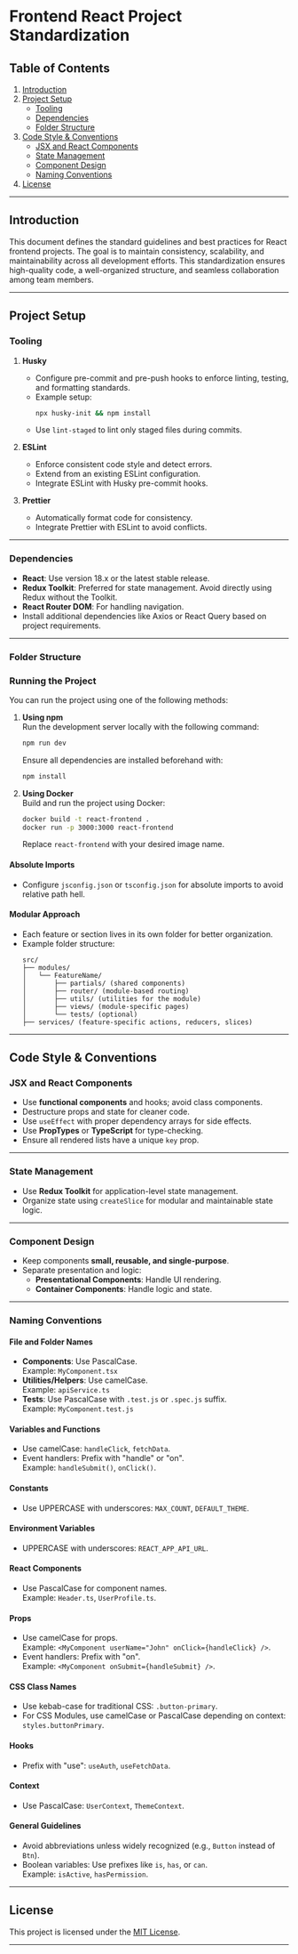 # Frontend React Project Standardization

## Table of Contents

1. [Introduction](#introduction)
2. [Project Setup](#project-setup)
   - [Tooling](#tooling)
   - [Dependencies](#dependencies)
   - [Folder Structure](#folder-structure)
3. [Code Style & Conventions](#code-style--conventions)
   - [JSX and React Components](#jsx-and-react-components)
   - [State Management](#state-management)
   - [Component Design](#component-design)
   - [Naming Conventions](#naming-conventions)
4. [License](#license)

---

## Introduction

This document defines the standard guidelines and best practices for React frontend projects. The goal is to maintain consistency, scalability, and maintainability across all development efforts. This standardization ensures high-quality code, a well-organized structure, and seamless collaboration among team members.

---

## Project Setup

### Tooling

1. **Husky**

   - Configure pre-commit and pre-push hooks to enforce linting, testing, and formatting standards.
   - Example setup:
     ```bash
     npx husky-init && npm install
     ```
   - Use `lint-staged` to lint only staged files during commits.

2. **ESLint**

   - Enforce consistent code style and detect errors.
   - Extend from an existing ESLint configuration.
   - Integrate ESLint with Husky pre-commit hooks.

3. **Prettier**
   - Automatically format code for consistency.
   - Integrate Prettier with ESLint to avoid conflicts.

---

### Dependencies

- **React**: Use version 18.x or the latest stable release.
- **Redux Toolkit**: Preferred for state management. Avoid directly using Redux without the Toolkit.
- **React Router DOM**: For handling navigation.
- Install additional dependencies like Axios or React Query based on project requirements.

---

### Folder Structure

### Running the Project

You can run the project using one of the following methods:

1. **Using npm**  
   Run the development server locally with the following command:

   ```bash
   npm run dev
   ```

   Ensure all dependencies are installed beforehand with:

   ```bash
   npm install
   ```

2. **Using Docker**  
   Build and run the project using Docker:
   ```bash
   docker build -t react-frontend .
   docker run -p 3000:3000 react-frontend
   ```
   Replace `react-frontend` with your desired image name.

#### **Absolute Imports**

- Configure `jsconfig.json` or `tsconfig.json` for absolute imports to avoid relative path hell.

#### **Modular Approach**

- Each feature or section lives in its own folder for better organization.
- Example folder structure:
  ```
  src/
  ├── modules/
  │   └── FeatureName/
  │       ├── partials/ (shared components)
  │       ├── router/ (module-based routing)
  │       ├── utils/ (utilities for the module)
  │       ├── views/ (module-specific pages)
  │       └── tests/ (optional)
  ├── services/ (feature-specific actions, reducers, slices)
  ```

---

## Code Style & Conventions

### JSX and React Components

- Use **functional components** and hooks; avoid class components.
- Destructure props and state for cleaner code.
- Use `useEffect` with proper dependency arrays for side effects.
- Use **PropTypes** or **TypeScript** for type-checking.
- Ensure all rendered lists have a unique `key` prop.

---

### State Management

- Use **Redux Toolkit** for application-level state management.
- Organize state using `createSlice` for modular and maintainable state logic.

---

### Component Design

- Keep components **small, reusable, and single-purpose**.
- Separate presentation and logic:
  - **Presentational Components**: Handle UI rendering.
  - **Container Components**: Handle logic and state.

---

### Naming Conventions

#### File and Folder Names

- **Components**: Use PascalCase.  
  Example: `MyComponent.tsx`
- **Utilities/Helpers**: Use camelCase.  
  Example: `apiService.ts`
- **Tests**: Use PascalCase with `.test.js` or `.spec.js` suffix.  
  Example: `MyComponent.test.js`

#### Variables and Functions

- Use camelCase: `handleClick`, `fetchData`.
- Event handlers: Prefix with "handle" or "on".  
  Example: `handleSubmit()`, `onClick()`.

#### Constants

- Use UPPERCASE with underscores: `MAX_COUNT`, `DEFAULT_THEME`.

#### Environment Variables

- UPPERCASE with underscores: `REACT_APP_API_URL`.

#### React Components

- Use PascalCase for component names.  
  Example: `Header.ts`, `UserProfile.ts`.

#### Props

- Use camelCase for props.  
  Example: `<MyComponent userName="John" onClick={handleClick} />`.
- Event handlers: Prefix with "on".  
  Example: `<MyComponent onSubmit={handleSubmit} />`.

#### CSS Class Names

- Use kebab-case for traditional CSS: `.button-primary`.
- For CSS Modules, use camelCase or PascalCase depending on context: `styles.buttonPrimary`.

#### Hooks

- Prefix with "use": `useAuth`, `useFetchData`.

#### Context

- Use PascalCase: `UserContext`, `ThemeContext`.

#### General Guidelines

- Avoid abbreviations unless widely recognized (e.g., `Button` instead of `Btn`).
- Boolean variables: Use prefixes like `is`, `has`, or `can`.  
  Example: `isActive`, `hasPermission`.

---

## License

This project is licensed under the [MIT License](LICENSE).

---
